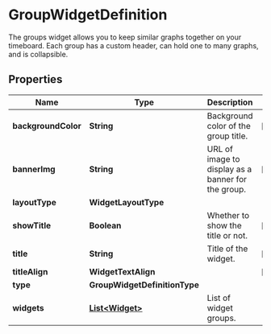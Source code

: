 

# GroupWidgetDefinition

The groups widget allows you to keep similar graphs together on your timeboard. Each group has a custom header, can hold one to many graphs, and is collapsible.

## Properties

Name | Type | Description | Notes
------------ | ------------- | ------------- | -------------
**backgroundColor** | **String** | Background color of the group title. |  [optional]
**bannerImg** | **String** | URL of image to display as a banner for the group. |  [optional]
**layoutType** | **WidgetLayoutType** |  | 
**showTitle** | **Boolean** | Whether to show the title or not. |  [optional]
**title** | **String** | Title of the widget. |  [optional]
**titleAlign** | **WidgetTextAlign** |  |  [optional]
**type** | **GroupWidgetDefinitionType** |  | 
**widgets** | [**List&lt;Widget&gt;**](Widget.md) | List of widget groups. | 



